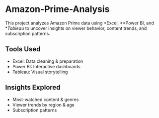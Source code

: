 # Amazon-Prime-Analysis

This project analyzes Amazon Prime data using *Excel, **Power BI, and **Tableau* to uncover insights on viewer behavior, content trends, and subscription patterns.

## Tools Used
- Excel: Data cleaning & preparation  
- Power BI: Interactive dashboards  
- Tableau: Visual storytelling

## Insights Explored
- Most-watched content & genres  
- Viewer trends by region & age  
- Subscription patterns
